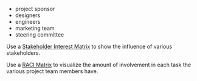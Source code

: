 - project sponsor
- designers
- engineers
- marketing team
- steering committee

Use a [Stakeholder Interest Matrix](Stakeholder%20Interest%20Matrix.md) to show the influence of various stakeholders.

Use a [RACI Matrix](RACI%20Matrix.md) to visualize the amount of involvement in each task the various project team members have.

